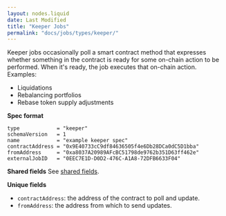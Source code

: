 ```yaml
---
layout: nodes.liquid
date: Last Modified
title: "Keeper Jobs"
permalink: "docs/jobs/types/keeper/"
---
```


Keeper jobs occasionally poll a smart contract method that expresses whether something in the contract is ready for some on-chain action to be performed. When it's ready, the job executes that on-chain action. Examples:

- Liquidations
- Rebalancing portfolios
- Rebase token supply adjustments

**Spec format**

```jpv2
type            = "keeper"
schemaVersion   = 1
name            = "example keeper spec"
contractAddress = "0x9E40733cC9df84636505f4e6Db28DCa0dC5D1bba"
fromAddress     = "0xa8037A20989AFcBC51798de9762b351D63ff462e"
externalJobID   = "0EEC7E1D-D0D2-476C-A1A8-72DFB6633F04"
```

**Shared fields**
See [shared fields](/docs/jobs/#shared-fields).

**Unique fields**

- `contractAddress`: the address of the contract to poll and update.
- `fromAddress`: the address from which to send updates.
